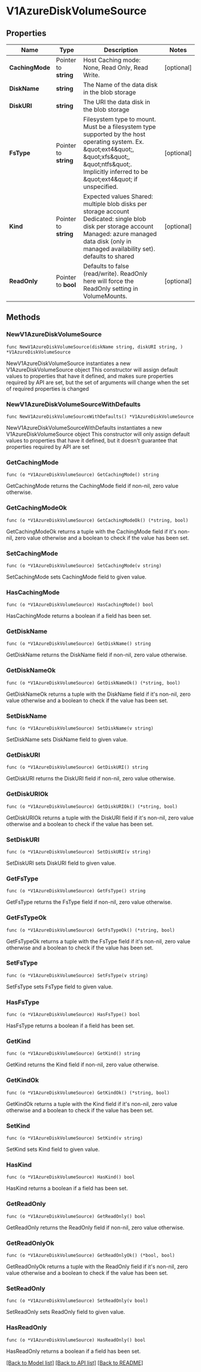 # V1AzureDiskVolumeSource

## Properties

Name | Type | Description | Notes
------------ | ------------- | ------------- | -------------
**CachingMode** | Pointer to **string** | Host Caching mode: None, Read Only, Read Write. | [optional] 
**DiskName** | **string** | The Name of the data disk in the blob storage | 
**DiskURI** | **string** | The URI the data disk in the blob storage | 
**FsType** | Pointer to **string** | Filesystem type to mount. Must be a filesystem type supported by the host operating system. Ex. \&quot;ext4\&quot;, \&quot;xfs\&quot;, \&quot;ntfs\&quot;. Implicitly inferred to be \&quot;ext4\&quot; if unspecified. | [optional] 
**Kind** | Pointer to **string** | Expected values Shared: multiple blob disks per storage account  Dedicated: single blob disk per storage account  Managed: azure managed data disk (only in managed availability set). defaults to shared | [optional] 
**ReadOnly** | Pointer to **bool** | Defaults to false (read/write). ReadOnly here will force the ReadOnly setting in VolumeMounts. | [optional] 

## Methods

### NewV1AzureDiskVolumeSource

`func NewV1AzureDiskVolumeSource(diskName string, diskURI string, ) *V1AzureDiskVolumeSource`

NewV1AzureDiskVolumeSource instantiates a new V1AzureDiskVolumeSource object
This constructor will assign default values to properties that have it defined,
and makes sure properties required by API are set, but the set of arguments
will change when the set of required properties is changed

### NewV1AzureDiskVolumeSourceWithDefaults

`func NewV1AzureDiskVolumeSourceWithDefaults() *V1AzureDiskVolumeSource`

NewV1AzureDiskVolumeSourceWithDefaults instantiates a new V1AzureDiskVolumeSource object
This constructor will only assign default values to properties that have it defined,
but it doesn't guarantee that properties required by API are set

### GetCachingMode

`func (o *V1AzureDiskVolumeSource) GetCachingMode() string`

GetCachingMode returns the CachingMode field if non-nil, zero value otherwise.

### GetCachingModeOk

`func (o *V1AzureDiskVolumeSource) GetCachingModeOk() (*string, bool)`

GetCachingModeOk returns a tuple with the CachingMode field if it's non-nil, zero value otherwise
and a boolean to check if the value has been set.

### SetCachingMode

`func (o *V1AzureDiskVolumeSource) SetCachingMode(v string)`

SetCachingMode sets CachingMode field to given value.

### HasCachingMode

`func (o *V1AzureDiskVolumeSource) HasCachingMode() bool`

HasCachingMode returns a boolean if a field has been set.

### GetDiskName

`func (o *V1AzureDiskVolumeSource) GetDiskName() string`

GetDiskName returns the DiskName field if non-nil, zero value otherwise.

### GetDiskNameOk

`func (o *V1AzureDiskVolumeSource) GetDiskNameOk() (*string, bool)`

GetDiskNameOk returns a tuple with the DiskName field if it's non-nil, zero value otherwise
and a boolean to check if the value has been set.

### SetDiskName

`func (o *V1AzureDiskVolumeSource) SetDiskName(v string)`

SetDiskName sets DiskName field to given value.


### GetDiskURI

`func (o *V1AzureDiskVolumeSource) GetDiskURI() string`

GetDiskURI returns the DiskURI field if non-nil, zero value otherwise.

### GetDiskURIOk

`func (o *V1AzureDiskVolumeSource) GetDiskURIOk() (*string, bool)`

GetDiskURIOk returns a tuple with the DiskURI field if it's non-nil, zero value otherwise
and a boolean to check if the value has been set.

### SetDiskURI

`func (o *V1AzureDiskVolumeSource) SetDiskURI(v string)`

SetDiskURI sets DiskURI field to given value.


### GetFsType

`func (o *V1AzureDiskVolumeSource) GetFsType() string`

GetFsType returns the FsType field if non-nil, zero value otherwise.

### GetFsTypeOk

`func (o *V1AzureDiskVolumeSource) GetFsTypeOk() (*string, bool)`

GetFsTypeOk returns a tuple with the FsType field if it's non-nil, zero value otherwise
and a boolean to check if the value has been set.

### SetFsType

`func (o *V1AzureDiskVolumeSource) SetFsType(v string)`

SetFsType sets FsType field to given value.

### HasFsType

`func (o *V1AzureDiskVolumeSource) HasFsType() bool`

HasFsType returns a boolean if a field has been set.

### GetKind

`func (o *V1AzureDiskVolumeSource) GetKind() string`

GetKind returns the Kind field if non-nil, zero value otherwise.

### GetKindOk

`func (o *V1AzureDiskVolumeSource) GetKindOk() (*string, bool)`

GetKindOk returns a tuple with the Kind field if it's non-nil, zero value otherwise
and a boolean to check if the value has been set.

### SetKind

`func (o *V1AzureDiskVolumeSource) SetKind(v string)`

SetKind sets Kind field to given value.

### HasKind

`func (o *V1AzureDiskVolumeSource) HasKind() bool`

HasKind returns a boolean if a field has been set.

### GetReadOnly

`func (o *V1AzureDiskVolumeSource) GetReadOnly() bool`

GetReadOnly returns the ReadOnly field if non-nil, zero value otherwise.

### GetReadOnlyOk

`func (o *V1AzureDiskVolumeSource) GetReadOnlyOk() (*bool, bool)`

GetReadOnlyOk returns a tuple with the ReadOnly field if it's non-nil, zero value otherwise
and a boolean to check if the value has been set.

### SetReadOnly

`func (o *V1AzureDiskVolumeSource) SetReadOnly(v bool)`

SetReadOnly sets ReadOnly field to given value.

### HasReadOnly

`func (o *V1AzureDiskVolumeSource) HasReadOnly() bool`

HasReadOnly returns a boolean if a field has been set.


[[Back to Model list]](../README.md#documentation-for-models) [[Back to API list]](../README.md#documentation-for-api-endpoints) [[Back to README]](../README.md)


